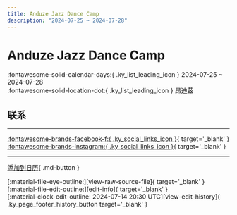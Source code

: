 ```yaml
---
title: Anduze Jazz Dance Camp
description: "2024-07-25 ~ 2024-07-28"
---
```


# Anduze Jazz Dance Camp 

:fontawesome-solid-calendar-days:{ .ky_list_leading_icon } 2024-07-25 ~ 2024-07-28  
:fontawesome-solid-location-dot:{ .ky_list_leading_icon } 昂迪茲  

## 联系


---

 [:fontawesome-brands-facebook-f:{ .ky_social_links_icon }](https://www.facebook.com/AnduzeJazzDanceCamp){ target='_blank' } [:fontawesome-brands-instagram:{ .ky_social_links_icon }](https://instagram.com/anduze_jazz){ target='_blank' }

---

[添加到日历](https://swing.news/ics/zh-Hans/2024/fr/anduze-jazz-dance-camp-2024.ics){ .md-button }

<div class="ky_page_footer" markdown>
<div class="ky_page_footer_trailing" markdown="span">
[:material-file-eye-outline:][view-raw-source-file]{ target='_blank' }
[:material-file-edit-outline:][edit-info]{ target='_blank' }
</div>
<div class="ky_page_footer_leading" markdown="span">
[:material-clock-edit-outline: 2024-07-14 20:30 UTC][view-edit-history]{ .ky_page_footer_history_button target='_blank' }
</div>
</div>

[view-raw-source-file]: https://github.com/swingdance/events/blob/main/2024/fr/anduze-jazz-dance-camp-2024.json "查看原始源文件"
[edit-info]: https://github.com/swingdance/events/issues/new?assignees=&labels=update+event&projects=&template=03-update_entity.yml&title=%5B2024%2Ffr%5D%20Anduze%20Jazz%20Dance%20Camp&region=fr&year=2024&id=anduze-jazz-dance-camp-2024&name=Anduze%20Jazz%20Dance%20Camp&org_id= "编辑信息"

[view-edit-history]: https://github.com/swingdance/events/commits/main/2024/fr/anduze-jazz-dance-camp-2024.json "查看编辑历史"
